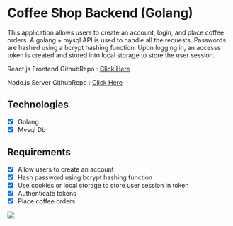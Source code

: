 # Coffee Shop Backend (Golang)

This application allows users to create an account, login, and place coffee orders. A golang + mysql API is used to handle all the requests. Passwords are hashed using a bcrypt hashing function. Upon logging in, an accesss token is created and stored into local storage to store the user session. 

React.js Frontend GithubRepo : [Click Here](https://github.com/jason-aren-coffee-co/coffeeshop-frontend)

Node.js Server GithubRepo : [Click Here](https://github.com/jason-aren-coffee-co/coffeeshop-backend/tree/main)
## Technologies
- [x]   Golang
- [x]   Mysql Db

## Requirements
- [x]   Allow users to create an account
- [x]   Hash password using bcrypt hashing function
- [x]   Use cookies or local storage to store user session in token
- [x]   Authenticate tokens
- [x]   Place coffee orders

![](https://github.com/jason-gill00/coffeeshop-frontend/blob/main/coffee_shop_gif.gif)
